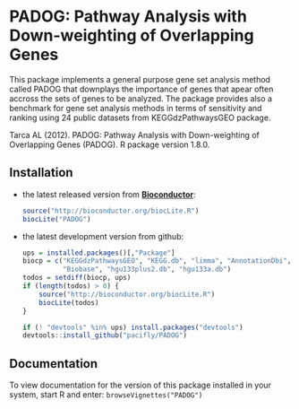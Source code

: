 PADOG: Pathway Analysis with Down-weighting of Overlapping Genes
================================================================

This package implements a general purpose gene set 
analysis method called PADOG that downplays the importance of
genes that apear often accross the sets of genes to be
analyzed. The package provides also a benchmark for gene set
analysis methods in terms of sensitivity and ranking using 24
public datasets from KEGGdzPathwaysGEO package.

Tarca AL (2012). PADOG: Pathway Analysis with Down-weighting of Overlapping Genes (PADOG). R package version 1.8.0.

Installation
------------

-   the latest released version from [**Bioconductor**](http://www.bioconductor.org/packages/release/bioc/html/PADOG.html):

    ``` r
    source("http://bioconductor.org/biocLite.R")
    biocLite("PADOG")
    ```

-   the latest development version from github:

    ``` r
    ups = installed.packages()[,"Package"]
    biocp = c("KEGGdzPathwaysGEO", "KEGG.db", "limma", "AnnotationDbi", 
              "Biobase", "hgu133plus2.db", "hgu133a.db")
    todos = setdiff(biocp, ups)
    if (length(todos) > 0) {
        source("http://bioconductor.org/biocLite.R")
        biocLite(todos)
    }

    if (! "devtools" %in% ups) install.packages("devtools")
    devtools::install_github("pacifly/PADOG") 
    ```

Documentation
-------------

To view documentation for the version of this package installed in your system, start R and enter: 
`browseVignettes("PADOG")`


